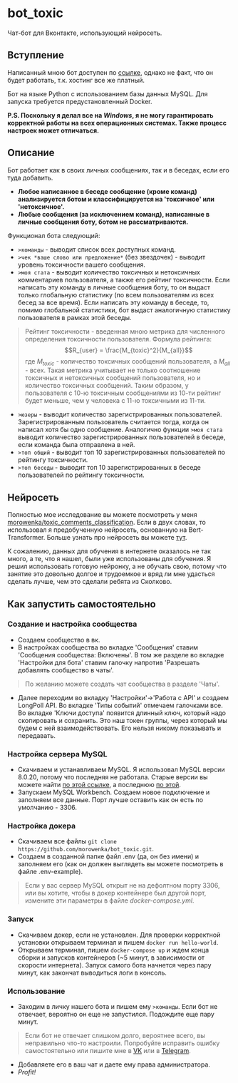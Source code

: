 # bot_toxic

Чат-бот для Вконтакте, использующий нейросеть.

## Вступление
Написанный мною бот доступен по [ссылке](https://vk.com/club214806981), однако не факт, что он будет работать, т.к. хостинг все же платный.

Бот на языке Python с использованием базы данных MySQL. Для запуска требуется предустановленный Docker.

**P.S. Поскольку я делал все на *Windows*, я не могу гарантировать корректной работы на всех операционных системах. Также процесс настроек может отличаться.**

## Описание

Бот работает как в своих личных сообщениях, так и в беседах, если его туда добавить.
- **Любое написанное в беседе сообщение (кроме команд) анализируется ботом и классифицируется на 'токсичное' или 'нетоксичное'.**
- **Любые сообщения (за исключением команд), написанные в личные сообщения боту, ботом не рассматриваются.**

Функционал бота следующий:

- `>команды` - выводит список всех доступных команд.
- `>чек *ваше слово или предложение*` (без звездочек) - выводит уровень токсичности вашего сообщения.
- `>моя стата` - выводит количество токсичных и нетоксичных комментариев пользователя, а также его рейтинг токсичности. Если написать эту команду в личные сообщения боту,
то он выдаст только глобальную статистику (по всем пользователям из всех бесед за все время). 
Если написать эту команду в беседе, то, помимо глобальной статистики, бот выдаст аналогичную статистику пользователя в рамках этой беседы.
> Рейтинг токсичности - введенная мною метрика для численного определения токсичности пользователя. Формула рейтинга: 
$$R_{user} = \frac{M_{toxic}^2}{M_{all}}$$где $M_{toxic}$ - количество токсичных сообщений пользователя, а $M_{all}$ - всех. 
Такая метрика учитывает не только соотношение токсичных и нетоксичных сообщений пользователя, но и количество токсичных сообщений.
Таким образом, у пользователя с 10-ю токсичным сообщениями из 10-ти рейтинг будет меньше, чем у человека с 11-ю токсичными из 11-ти. 
- `>юзеры` - выводит количество зарегистрированных пользователей. Зарегистрированным пользователь считается тогда, когда он написал хотя бы одно сообщение.
Аналогично функции `>моя стата` выводит количество зарегистрированных пользователей в беседе, если команда была отправлена в ней.
- `>топ общий` - выводит топ 10 зарегистрированных пользователей по рейтингу токсичности.
- `>топ беседы` - выводит топ 10 зарегистрированных в беседе пользователей по рейтингу токсичности.

## Нейросеть
Полностью мое исследование вы можете посмотреть у меня [morowenka/toxic_comments_classification](https://github.com/morowenka/toxic_comments_classification).
Если в двух словах, то использовал я предобученную нейросеть, основанную на Bert-Transformer. 
Больше узнать про нейросеть вы можете [тут](https://huggingface.co/SkolkovoInstitute/russian_toxicity_classifier?text=Ты+мне+нравишься.+Я+тебя+люблю). 

К сожалению, данных для обучения в интернете оказалось не так много, а те, что я нашел, были уже использованы для обучения. Я решил использовать готовую нейронку,
а не обучать свою, потому что занятие это довольно долгое и трудоемкое и вряд ли мне удасться сделать лучше, чем это сделали ребята из Сколково.

## Как запустить самостоятельно
### Создание и настройка сообщества
- Создаем сообщество в вк.
- В настройках сообщества во вкладке 'Сообщения' ставим 'Сообщения сообщества: Включены'. В том же разделе во вкладке 'Настройки для бота' ставим галочку напротив
'Разрешать добавлять сообщество в чаты'.
> По желанию можете создать чат сообщества в разделе 'Чаты'.
- Далее переходим во вкладку 'Настройки'->'Работа с API' и создаем LongPoll API. Во вкладке 'Типы событий' отмечаем галочками все. 
Во вкладке 'Ключи доступа' появится длинный ключ, который надо скопировать и сохранить. Это наш токен группы, через который мы будем с ней взаимодействовать. 
Его нельзя никому показывать и передавать.

### Настройка сервера MySQL
- Скачиваем и устанавливаем MySQL. Я использовал MySQL версии 8.0.20, потому что последняя не работала. 
Старые версии вы можете найти [по этой ссылке](https://downloads.mysql.com/archives/community/), а последнюю [по этой](https://dev.mysql.com/downloads/mysql/).
- Запускаем MySQL Workbench. Создаем новое подключение и заполняем все данные. Порт лучше оставить как он есть по умолчанию - 3306.

### Настройка докера
- Скачиваем все файлы `git clone https://github.com/morowenka/bot_toxic.git`.
- Создаем в созданной папке файл .env (да, он без имени) и заполняем его (как он должен выглядеть вы можете посмотреть в файле .env-example).
> Если у вас сервер MySQL открыт не на дефолтном порту 3306, или вы хотите, чтобы в докер контейнере был другой порт, измените эти параметры в файле *docker-compose.yml*.

### Запуск
- Скачиваем докер, если не установлен. Для проверки корректной установки открываем терминал и пишем `docker run hello-world`.
- Открываем терминал, пишем `docker-compose up` и ждем конца сборки и запусков контейнеров (~5 минут, в зависимости от скорости интернета). 
Запуск самого бота начнется через пару минут, как закончат выводиться логи в консоль. 

### Использование
- Заходим в личку нашего бота и пишем ему `>команды`. Если бот не отвечает, вероятно он еще не запустился. Подождите еще пару минут. 
> Если бот не отвечает слишком долго, вероятнее всего, вы неправильно что-то настроили. 
Попробуйте исправить ошибку самостоятельно или пишите мне в [VK](https://vk.com/bublik_04) или в [Telegram](https://t.me/morowenka).
- Добавляете его в ваш чат и даете ему права администратора.
- *Profit!*
